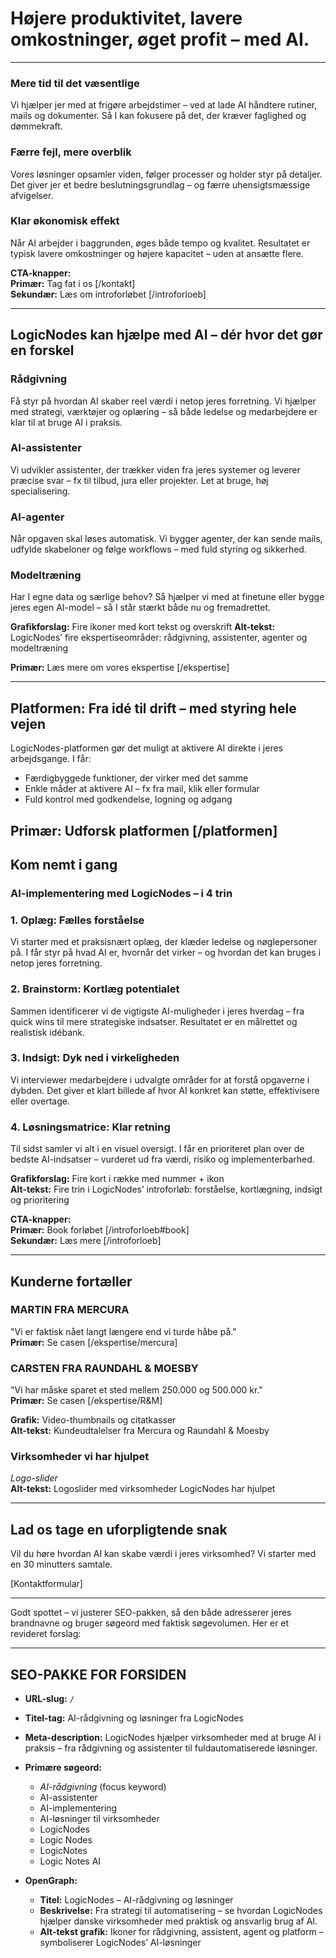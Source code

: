 # **Højere produktivitet, lavere omkostninger, øget profit – med AI.**

---

### **Mere tid til det væsentlige**

Vi hjælper jer med at frigøre arbejdstimer – ved at lade AI håndtere rutiner, mails og dokumenter. Så I kan fokusere på det, der kræver faglighed og dømmekraft.

### **Færre fejl, mere overblik**

Vores løsninger opsamler viden, følger processer og holder styr på detaljer. Det giver jer et bedre beslutningsgrundlag – og færre uhensigtsmæssige afvigelser.

### **Klar økonomisk effekt**

Når AI arbejder i baggrunden, øges både tempo og kvalitet. Resultatet er typisk lavere omkostninger og højere kapacitet – uden at ansætte flere.

**CTA-knapper:**  
**Primær:** Tag fat i os \[/kontakt\]  
**Sekundær:** Læs om introforløbet \[/introforloeb\]

---

## **LogicNodes kan hjælpe med AI – dér hvor det gør en forskel**

### **Rådgivning**

Få styr på hvordan AI skaber reel værdi i netop jeres forretning. Vi hjælper med strategi, værktøjer og oplæring – så både ledelse og medarbejdere er klar til at bruge AI i praksis.

### **AI-assistenter**

Vi udvikler assistenter, der trækker viden fra jeres systemer og leverer præcise svar – fx til tilbud, jura eller projekter. Let at bruge, høj specialisering.

### **AI-agenter**

Når opgaven skal løses automatisk. Vi bygger agenter, der kan sende mails, udfylde skabeloner og følge workflows – med fuld styring og sikkerhed.

### **Modeltræning**

Har I egne data og særlige behov? Så hjælper vi med at finetune eller bygge jeres egen AI-model – så I står stærkt både nu og fremadrettet.

**Grafikforslag:** Fire ikoner med kort tekst og overskrift **Alt-tekst:** LogicNodes’ fire ekspertiseområder: rådgivning, assistenter, agenter og modeltræning

**Primær:** Læs mere om vores ekspertise \[/ekspertise\]

---

## **Platformen: Fra idé til drift – med styring hele vejen**

LogicNodes-platformen gør det muligt at aktivere AI direkte i jeres arbejdsgange. I får:

* Færdigbyggede funktioner, der virker med det samme  
* Enkle måder at aktivere AI – fx fra mail, klik eller formular  
* Fuld kontrol med godkendelse, logning og adgang

**Primær:** Udforsk platformen \[/platformen\]  
---

## **Kom nemt i gang**

### AI-implementering med LogicNodes – i 4 trin

### **1\. Oplæg: Fælles forståelse**

Vi starter med et praksisnært oplæg, der klæder ledelse og nøglepersoner på. I får styr på hvad AI er, hvornår det virker – og hvordan det kan bruges i netop jeres forretning.

### **2\. Brainstorm: Kortlæg potentialet**

Sammen identificerer vi de vigtigste AI-muligheder i jeres hverdag – fra quick wins til mere strategiske indsatser. Resultatet er en målrettet og realistisk idébank.

### **3\. Indsigt: Dyk ned i virkeligheden**

Vi interviewer medarbejdere i udvalgte områder for at forstå opgaverne i dybden. Det giver et klart billede af hvor AI konkret kan støtte, effektivisere eller overtage.

### **4\. Løsningsmatrice: Klar retning**

Til sidst samler vi alt i en visuel oversigt. I får en prioriteret plan over de bedste AI-indsatser – vurderet ud fra værdi, risiko og implementerbarhed.

**Grafikforslag:** Fire kort i række med nummer \+ ikon   
**Alt-tekst:** Fire trin i LogicNodes’ introforløb: forståelse, kortlægning, indsigt og prioritering

**CTA-knapper:**  
**Primær:** Book forløbet \[/introforloeb\#book\]  
**Sekundær:** Læs mere \[/introforloeb\]

---

## **Kunderne fortæller**

### MARTIN FRA MERCURA

"Vi er faktisk nået langt længere end vi turde håbe på."   
**Primær:** Se casen \[/ekspertise/mercura\]

### CARSTEN FRA RAUNDAHL & MOESBY

"Vi har måske sparet et sted mellem 250.000 og 500.000 kr."   
**Primær:** Se casen \[/ekspertise/R\&M\]

**Grafik:** Video-thumbnails og citatkasser   
**Alt-tekst:** Kundeudtalelser fra Mercura og Raundahl & Moesby

### Virksomheder vi har hjulpet

*Logo-slider*   
**Alt-tekst:** Logoslider med virksomheder LogicNodes har hjulpet

---

## **Lad os tage en uforpligtende snak**

Vil du høre hvordan AI kan skabe værdi i jeres virksomhed? Vi starter med en 30 minutters samtale.

\[Kontaktformular\]

---

Godt spottet – vi justerer SEO-pakken, så den både adresserer jeres brandnavne og bruger søgeord med faktisk søgevolumen. Her er et revideret forslag:

---

## **SEO-PAKKE FOR FORSIDEN**

* **URL-slug:** `/`  
    
* **Titel-tag:** AI-rådgivning og løsninger fra LogicNodes  
    
* **Meta-description:** LogicNodes hjælper virksomheder med at bruge AI i praksis – fra rådgivning og assistenter til fuldautomatiserede løsninger.  
    
* **Primære søgeord:**  
    
  * *AI-rådgivning* (focus keyword)  
  * AI-assistenter  
  * AI-implementering  
  * AI-løsninger til virksomheder  
  * LogicNodes  
  * Logic Nodes  
  * LogicNotes  
  * Logic Notes AI


* **OpenGraph:**  
    
  * **Titel:** LogicNodes – AI-rådgivning og løsninger  
  * **Beskrivelse:** Fra strategi til automatisering – se hvordan LogicNodes hjælper danske virksomheder med praktisk og ansvarlig brug af AI.  
  * **Alt-tekst grafik:** Ikoner for rådgivning, assistent, agent og platform – symboliserer LogicNodes’ AI-løsninger